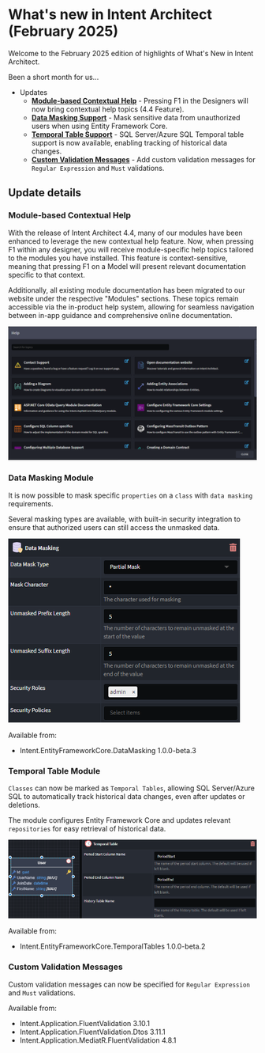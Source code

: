 # What's new in Intent Architect (February 2025)

Welcome to the February 2025  edition of highlights of What's New in Intent Architect.

Been a short month for us...

- Updates
  - **[Module-based Contextual Help](#module-based-contextual-help)** - Pressing F1 in the Designers will now bring contextual help topics (4.4 Feature).
  - **[Data Masking Support](#data-masking-module)** - Mask sensitive data from unauthorized users when using Entity Framework Core.
  - **[Temporal Table Support](#temporal-table-module)** - SQL Server/Azure SQL Temporal table support is now available, enabling tracking of historical data changes.
  - **[Custom Validation Messages](#custom-validation-messages)** - Add custom validation messages for `Regular Expression` and `Must` validations.

## Update details

### Module-based Contextual Help

With the release of Intent Architect 4.4, many of our modules have been enhanced to leverage the new contextual help feature. Now, when pressing F1 within any designer, you will receive module-specific help topics tailored to the modules you have installed. This feature is context-sensitive, meaning that pressing F1 on a Model will present relevant documentation specific to that context.

Additionally, all existing module documentation has been migrated to our website under the respective "Modules" sections. These topics remain accessible via the in-product help system, allowing for seamless navigation between in-app guidance and comprehensive online documentation.

![Help Topics](images/module-help-topics.png)

### Data Masking Module

It is now possible to mask specific `properties` on a `class` with `data masking` requirements.

Several masking types are available, with built-in security integration to ensure that authorized users can still access the unmasked data.

![Data Masking Properties](images/data-masking.png)

Available from:

- Intent.EntityFrameworkCore.DataMasking 1.0.0-beta.3

### Temporal Table Module

`Classes` can now be marked as `Temporal Tables`, allowing SQL Server/Azure SQL to automatically track historical data changes, even after updates or deletions.

The module configures Entity Framework Core and updates relevant `repositories` for easy retrieval of historical data.

![Temporal Tables](images/temporal-tables.png)

Available from:

- Intent.EntityFrameworkCore.TemporalTables 1.0.0-beta.2

### Custom Validation Messages

Custom validation messages can now be specified for `Regular Expression` and `Must` validations.

Available from:

- Intent.Application.FluentValidation 3.10.1
- Intent.Application.FluentValidation.Dtos 3.11.1
- Intent.Application.MediatR.FluentValidation 4.8.1
